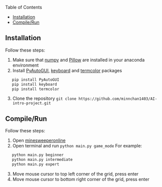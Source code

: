 Table of Contents
- [Installation](#installation)
- [Compile/Run](#compilerun)


## Installation
Follow these steps:
1. Make sure that [numpy](https://pypi.org/project/numpy/) and [Pillow](https://pypi.org/project/Pillow/) are installed in your anaconda environment
2. Install [PyAutoGUI](https://pypi.org/project/PyAutoGUI/), [keyboard](https://pypi.org/project/keyboard/) and [termcolor](https://pypi.org/project/termcolor/) packages 
```sh
   pip install PyAutoGUI
   pip install keyboard
   pip install termcolor
```
3. Clone the repository `git clone https://github.com/minnchan1403/AI-intro-project.git`

## Compile/Run
Follow these steps:
1. Open [minesweeperonline](https://minesweeperonline.com/)
2. Open terminal and run `python main.py game_mode`
For example: 
```sh
   python main.py beginner
   python main.py intermediate
   python main.py expert
```
3. Move mouse cursor to top left corner of the grid, press enter
4. Move mouse cursor to bottom right corner of the grid, press enter 
